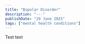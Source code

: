 ```yaml
---
title: "Bipolar Disorder"
description: "---"
publishDate: "29 June 2025"
tags: ["mental health conditions"]
---
```


Test text
